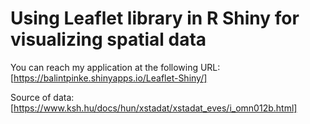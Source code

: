 # Using Leaflet library in R Shiny for visualizing spatial data

You can reach my application at the following URL:
[https://balintpinke.shinyapps.io/Leaflet-Shiny/]

Source of data: [https://www.ksh.hu/docs/hun/xstadat/xstadat_eves/i_omn012b.html]
